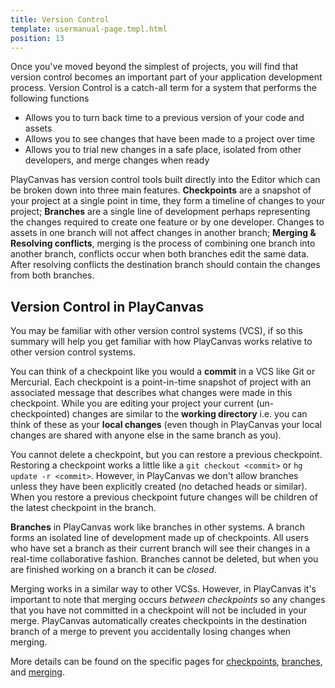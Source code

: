 ```yaml
---
title: Version Control
template: usermanual-page.tmpl.html
position: 13
---
```


Once you've moved beyond the simplest of projects, you will find that version control becomes an important part of your application development process. Version Control is a catch-all term for a system that performs the following functions

* Allows you to turn back time to a previous version of your code and assets
* Allows you to see changes that have been made to a project over time
* Allows you to trial new changes in a safe place, isolated from other developers, and merge changes when ready

PlayCanvas has version control tools built directly into the Editor which can be broken down into three main features. **Checkpoints** are a snapshot of your project at a single point in time, they form a timeline of changes to your project; **Branches** are a single line of development perhaps representing the changes required to create one feature or by one developer. Changes to assets in one branch will not affect changes in another branch; **Merging & Resolving conflicts**, merging is the process of combining one branch into another branch, conflicts occur when both branches edit the same data. After resolving conflicts the destination branch should contain the changes from both branches.

## Version Control in PlayCanvas

You may be familiar with other version control systems (VCS), if so this summary will help you get familiar with how PlayCanvas works relative to other version control systems.

You can think of a checkpoint like you would a **commit** in a VCS like Git or Mercurial. Each checkpoint is a point-in-time snapshot of project with an associated message that describes what changes were made in this checkpoint. While you are editing your project your current (un-checkpointed) changes are similar to the **working directory** i.e. you can think of these as your **local changes** (even though in PlayCanvas your local changes are shared with anyone else in the same branch as you).

You cannot delete a checkpoint, but you can restore a previous checkpoint. Restoring a checkpoint works a little like a `git checkout <commit>` or `hg update -r <commit>`. However, in PlayCanvas we don't allow branches unless they have been explicitly created (no detached heads or similar). When you restore a previous checkpoint future changes will be children of the latest checkpoint in the branch.

**Branches** in PlayCanvas work like branches in other systems. A branch forms an isolated line of development made up of checkpoints. All users who have set a branch as their current branch will see their changes in a real-time collaborative fashion. Branches cannot be deleted, but when you are finished working on a branch it can be *closed*.

Merging works in a similar way to other VCSs. However, in PlayCanvas it's important to note that merging occurs *between checkpoints* so any changes that you have not committed in a checkpoint will not be included in your merge. PlayCanvas automatically creates checkpoints in the destination branch of a merge to prevent you accidentally losing changes when merging.

More details can be found on the specific pages for [checkpoints][1], [branches][2], and [merging][3].

[1]: /user-manual/version-control/checkpoints
[2]: /user-manual/version-control/branches
[3]: /user-manual/version-control/merging
